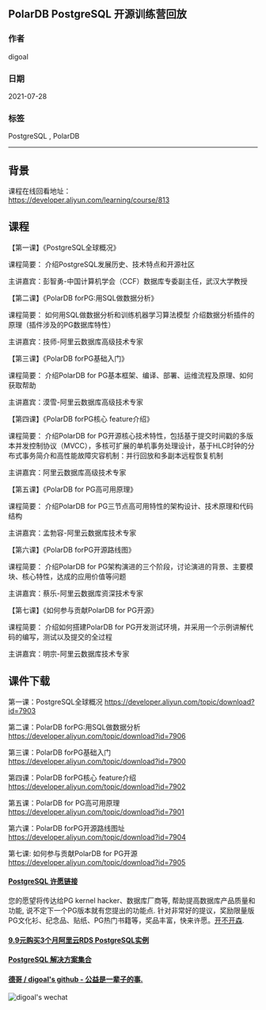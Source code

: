 ## PolarDB PostgreSQL 开源训练营回放   
  
### 作者  
digoal  
  
### 日期  
2021-07-28   
  
### 标签  
PostgreSQL , PolarDB    
  
----  
  
## 背景  
  
课程在线回看地址：  
https://developer.aliyun.com/learning/course/813  
  
  
## 课程  
【第一课】《PostgreSQL全球概况》  
  
课程简要： 介绍PostgreSQL发展历史、技术特点和开源社区  
  
主讲嘉宾：彭智勇-中国计算机学会（CCF）数据库专委副主任，武汉大学教授  
  
【第二课】《PolarDB forPG:用SQL做数据分析》  
  
课程简要： 如何用SQL做数据分析和训练机器学习算法模型 介绍数据分析插件的原理（插件涉及的PG数据库特性）  
  
主讲嘉宾：技师-阿里云数据库高级技术专家  
  
【第三课】《PolarDB forPG基础入门》  
  
课程简要： 介绍PolarDB for PG基本框架、编译、部署、运维流程及原理、如何获取帮助  
  
主讲嘉宾：漠雪-阿里云数据库高级技术专家  
  
【第四课】《PolarDB forPG核心 feature介绍》  
  
课程简要： 介绍PolarDB for PG开源核心技术特性，包括基于提交时间戳的多版本并发控制协议（MVCC），多核可扩展的单机事务处理设计，基于HLC时钟的分布式事务简介和高性能故障灾容机制：并行回放和多副本远程恢复机制  
  
主讲嘉宾：阿里云数据库高级技术专家  
  
【第五课】《PolarDB for PG高可用原理》  
  
课程简要： 介绍PolarDB for PG三节点高可用特性的架构设计、技术原理和代码结构  
  
主讲嘉宾：孟勃容-阿里云数据库技术专家  
  
【第六课】《PolarDB forPG开源路线图》  
  
课程简要： 介绍PolarDB for PG架构演进的三个阶段，讨论演进的背景、主要模块、核心特性，达成的应用价值等问题  
  
主讲嘉宾：蔡乐-阿里云数据库资深技术专家  
  
【第七课】《如何参与贡献PolarDB for PG开源》  
  
课程简要： 介绍如何搭建PolarDB for PG开发测试环境，并采用一个示例讲解代码的编写，测试以及提交的全过程  
  
主讲嘉宾：明宗-阿里云数据库技术专家  
  
  
## 课件下载  
第一课：PostgreSQL全球概况 https://developer.aliyun.com/topic/download?id=7903  
  
第二课：PolarDB forPG:用SQL做数据分析 https://developer.aliyun.com/topic/download?id=7906  
  
第三课：PolarDB forPG基础入门  https://developer.aliyun.com/topic/download?id=7900  
  
第四课：PolarDB forPG核心 feature介绍  https://developer.aliyun.com/topic/download?id=7902  
  
第五课：PolarDB for PG高可用原理 https://developer.aliyun.com/topic/download?id=7901  
  
第六课：PolarDB forPG开源路线图址 https://developer.aliyun.com/topic/download?id=7904  
  
第七课: 如何参与贡献PolarDB for PG开源  https://developer.aliyun.com/topic/download?id=7905   
  
  
#### [PostgreSQL 许愿链接](https://github.com/digoal/blog/issues/76 "269ac3d1c492e938c0191101c7238216")
您的愿望将传达给PG kernel hacker、数据库厂商等, 帮助提高数据库产品质量和功能, 说不定下一个PG版本就有您提出的功能点. 针对非常好的提议，奖励限量版PG文化衫、纪念品、贴纸、PG热门书籍等，奖品丰富，快来许愿。[开不开森](https://github.com/digoal/blog/issues/76 "269ac3d1c492e938c0191101c7238216").  
  
  
#### [9.9元购买3个月阿里云RDS PostgreSQL实例](https://www.aliyun.com/database/postgresqlactivity "57258f76c37864c6e6d23383d05714ea")
  
  
#### [PostgreSQL 解决方案集合](https://yq.aliyun.com/topic/118 "40cff096e9ed7122c512b35d8561d9c8")
  
  
#### [德哥 / digoal's github - 公益是一辈子的事.](https://github.com/digoal/blog/blob/master/README.md "22709685feb7cab07d30f30387f0a9ae")
  
  
![digoal's wechat](../pic/digoal_weixin.jpg "f7ad92eeba24523fd47a6e1a0e691b59")
  
